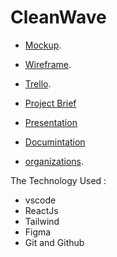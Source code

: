 # CleanWave

* [Mockup](https://www.figma.com/file/VOW9OOgB4LMQeP23qELBRi/Untitled?type=design&mode=design&t=cgzKZNtsfxHFnvwO-0).

* [Wireframe](https://www.figma.com/file/GisY9FxdW5vkQIApeRdnmz/Untitled?type=design&mode=design&t=cgzKZNtsfxHFnvwO-0).

* [Trello](https://trello.com/b/O4EFuVLb/cleanwave).

* [Project Brief](https://docs.google.com/document/d/1nptja9Ww2b-nT9NFzMfmPKt2rp0dXB2AZhbcXrdMKQc/edit)

* [Presentation](https://www.canva.com/design/DAF1LsUJlEI/ep-qKFtMwuZRyfBw6BFD6Q/edit)

* [Documintation](https://docs.google.com/document/d/13afp0qVdUyOHMGSZmnQoH45OVUi5we3R/edit)

* [organizations](https://github.com/ORG-master-piece/ORG-master-piece).




The Technology Used :

* vscode
* ReactJs
* Tailwind
* Figma
* Git and Github

